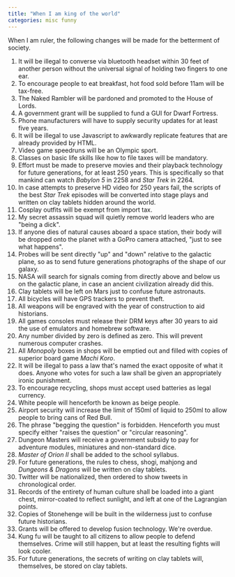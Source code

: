 ```yaml
---
title: "When I am king of the world"
categories: misc funny
---
```


When I am ruler, the following changes will be made for the betterment of
society.

1. It will be illegal to converse via bluetooth headset within 30 feet of
   another person without the universal signal of holding two fingers to one
   ear.
2. To encourage people to eat breakfast, hot food sold before 11am will be
   tax-free.
3. The Naked Rambler will be pardoned and promoted to the House of Lords.
4. A government grant will be supplied to fund a GUI for Dwarf Fortress.
5. Phone manufacturers will have to supply security updates for at least five
   years.
6. It will be illegal to use Javascript to awkwardly replicate features that
   are already provided by HTML.
7. Video game speedruns will be an Olympic sport.
8. Classes on basic life skills like how to file taxes will be mandatory.
9. Effort must be made to preserve movies and their playback technology for
   future generations, for at least 250 years. This is specifically so that
   mankind can watch _Babylon 5_ in 2258 and _Star Trek_ in 2264.
10. In case attempts to preserve HD video for 250 years fail, the scripts of
    the best _Star Trek_ episodes will be converted into stage plays and
    written on clay tablets hidden around the world.
11. Cosplay outfits will be exempt from import tax.
12. My secret assassin squad will quietly remove world leaders who are "being a
    dick".
13. If anyone dies of natural causes aboard a space station, their body will be
    dropped onto the planet with a GoPro camera attached, "just to see what
    happens".
14. Probes will be sent directly "up" and "down" relative to the galactic plane,
    so as to send future generations photographs of the shape of our galaxy.
15. NASA will search for signals coming from directly above and below us on the
    galactic plane, in case an ancient civilization already did this.
16. Clay tablets will be left on Mars just to confuse future astronauts.
17. All bicycles will have GPS trackers to prevent theft.
18. All weapons will be engraved with the year of construction to aid
    historians.
19. All games consoles must release their DRM keys after 30 years to aid
    the use of emulators and homebrew software.
20. Any number divided by zero is defined as zero. This will prevent
    numerous computer crashes.
21. All _Monopoly_ boxes in shops will be emptied out and filled with
    copies of superior board game _Machi Koro_.
22. It will be illegal to pass a law that's named the exact opposite of what it
    does. Anyone who votes for such a law shall be given an appropriately
    ironic punishment.
23. To encourage recycling, shops must accept used batteries as legal currency.
24. White people will henceforth be known as beige people.
25. Airport security will increase the limit of 150ml of liquid to 250ml to
    allow people to bring cans of Red Bull.
26. The phrase "begging the question" is forbidden. Henceforth you must
    specify either "raises the question" or "circular reasoning".
27. Dungeon Masters will receive a government subsidy to pay for adventure
    modules, miniatures and non-standard dice.
28. _Master of Orion II_ shall be added to the school syllabus.
29. For future generations, the rules to chess, shogi, mahjong and
    _Dungeons & Dragons_ will be written on clay tablets.
30. Twitter will be nationalized, then ordered to show tweets in chronological
    order.
31. Records of the entirety of human culture shall be loaded into a giant chest,
    mirror-coated to reflect sunlight, and left at one of the Lagrangian
    points.
32. Copies of Stonehenge will be built in the wilderness just to confuse future
    historians.
33. Grants will be offered to develop fusion technology. We're overdue.
34. Kung fu will be taught to all citizens to allow people to defend
    themselves. Crime will still happen, but at least the resulting fights
    will look cooler.
35. For future generations, the secrets of writing on clay tablets will,
    themselves, be stored on clay tablets.
